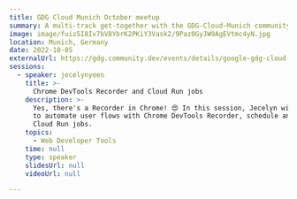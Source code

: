 ```yaml
---
title: GDG Cloud Munich October meetup
summary: A multi-track get-together with the GDG-Cloud-Munich community.
image: image/fuiz5I8Iv7bV8YbrK2PKiY3Vask2/9Paz0GyJW9AgEVtmc4yN.jpg
location: Munich, Germany
date: 2022-10-05
externalUrl: https://gdg.community.dev/events/details/google-gdg-cloud-munich-presents-october-gathering-1/
sessions:
  - speaker: jecelynyeen
    title: >-
      Chrome DevTools Recorder and Cloud Run jobs
    description: >-
      Yes, there's a Recorder in Chrome! 😍 In this session, Jecelyn will show a demo on how
      to automate user flows with Chrome DevTools Recorder, schedule and monitor them with
      Cloud Run jobs.
    topics:
      - Web Developer Tools
    time: null
    type: speaker
    slidesUrl: null
    videoUrl: null

---
```

